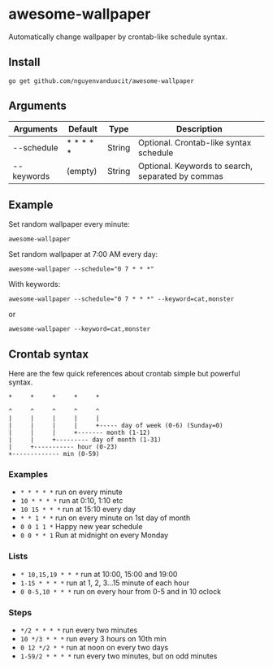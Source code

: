 # awesome-wallpaper

Automatically change wallpaper by crontab-like schedule syntax.

## Install

```
go get github.com/nguyenvanduocit/awesome-wallpaper
```

## Arguments

| Arguments  | Default   | Type   | Description |
|------------|-----------|--------|-------------|
| --schedule | * * * * * | String | Optional. Crontab-like syntax schedule |
| --keywords | (empty)   | String | Optional. Keywords to search, separated by commas|

## Example 

Set random wallpaper every minute:

```
awesome-wallpaper
```

Set random wallpaper at 7:00 AM every day:

```
awesome-wallpaper --schedule="0 7 * * *"
```

With keywords:

```
awesome-wallpaper --schedule="0 7 * * *" --keyword=cat,monster
```

or

```
awesome-wallpaper --keyword=cat,monster
```

## Crontab syntax

Here are the few quick references about crontab simple but powerful syntax.

```
*     *     *     *     *        

^     ^     ^     ^     ^
|     |     |     |     |
|     |     |     |     +----- day of week (0-6) (Sunday=0)
|     |     |     +------- month (1-12)
|     |     +--------- day of month (1-31)
|     +----------- hour (0-23)
+------------- min (0-59)
```

### Examples

+ `* * * * *` run on every minute
+ `10 * * * *` run at 0:10, 1:10 etc
+ `10 15 * * *` run at 15:10 every day
+ `* * 1 * *` run on every minute on 1st day of month
+ `0 0 1 1 *` Happy new year schedule
+ `0 0 * * 1` Run at midnight on every Monday

### Lists

+ `* 10,15,19 * * *` run at 10:00, 15:00 and 19:00
+ `1-15 * * * *` run at 1, 2, 3...15 minute of each hour
+ `0 0-5,10 * * *` run on every hour from 0-5 and in 10 oclock

### Steps
+ `*/2 * * * *` run every two minutes
+ `10 */3 * * *` run every 3 hours on 10th min
+ `0 12 */2 * *` run at noon on every two days
+ `1-59/2 * * * *` run every two minutes, but on odd minutes
